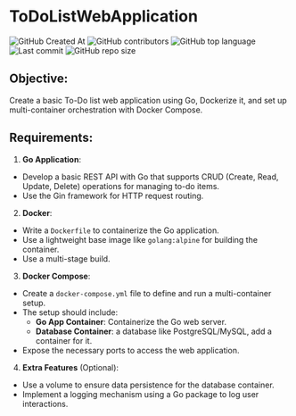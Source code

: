 # ToDoListWebApplication
![GitHub Created At](https://img.shields.io/github/created-at/franlo42/ToDoListWebApplication%20?color=%234F1787)
![GitHub contributors](https://img.shields.io/github/contributors/franlo42/ToDoListWebApplication?COLOR=%23FF6500)
![GitHub top language](https://img.shields.io/github/languages/top/franlo42/ToDoListWebApplication?color=%231230AE)
![Last commit](https://img.shields.io/github/last-commit/franlo42/ToDoListWebApplication?color=%23005B41)
![GitHub repo size](https://img.shields.io/github/repo-size/franlo42/ToDoListWebApplication?color=%23704264)

## Objective: 
Create a basic To-Do list web application using Go, Dockerize it, and set up multi-container orchestration with Docker Compose.
## Requirements:
1. **Go Application**:
  - Develop a basic REST API with Go that supports CRUD (Create, Read, Update, Delete) operations for managing to-do items.
  - Use the Gin framework for HTTP request routing.
2. **Docker**:
  - Write a `Dockerfile` to containerize the Go application.
  - Use a lightweight base image like `golang:alpine` for building the container.
  - Use a multi-stage build.
3. **Docker Compose**:
  - Create a `docker-compose.yml` file to define and run a multi-container setup.
  - The setup should include:
    - **Go App Container**: Containerize the Go web server.
    - **Database Container**: a database like PostgreSQL/MySQL, add a container for it.
  - Expose the necessary ports to access the web application.
4. **Extra Features** (Optional):
  - Use a volume to ensure data persistence for the database container.
  - Implement a logging mechanism using a Go package to log user interactions.

